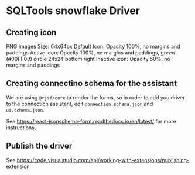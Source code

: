 # SQLTools snowflake Driver

## Creating icon

PNG Images
Size: 64x64px
Default Icon: Opacity 100%, no margins and paddings
Active icon: Opacity 100%, no margins and paddings, green (#00FF00) circle 24x24 bottom right
Inactive icon: Opacity 50%, no margins and paddings

## Creating connectino schema for the assistant

We are using `@rjsf/core` to render the forms, so in order to add you driver to the connection assistant,
edit `connection.schema.json` and `ui.schema.json`.

See https://react-jsonschema-form.readthedocs.io/en/latest/ for more instructions.

## Publish the driver

See https://code.visualstudio.com/api/working-with-extensions/publishing-extension